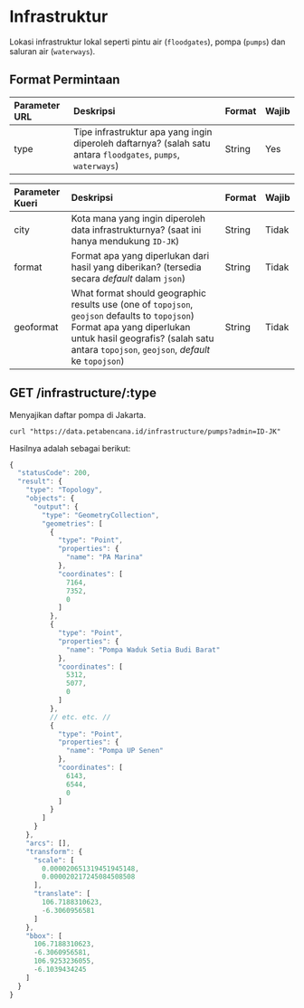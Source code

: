 # Infrastruktur

Lokasi infrastruktur lokal seperti pintu air \(`floodgates`\), pompa \(`pumps`\) dan saluran air \(`waterways`\).

## Format Permintaan

| Parameter URL | Deskripsi | Format | Wajib |
| :--- | :--- | :--- | :--- |
| type | Tipe infrastruktur apa yang ingin diperoleh daftarnya? \(salah satu antara `floodgates`, `pumps`, `waterways`\) | String | Yes |

| Parameter Kueri | Deskripsi | Format | Wajib |
| :--- | :--- | :--- | :--- |
| city | Kota mana yang ingin diperoleh data infrastrukturnya? \(saat ini hanya mendukung `ID-JK`\) | String | Tidak |
| format | Format apa yang diperlukan dari hasil yang diberikan? \(tersedia secara _default_ dalam `json`\) | String | Tidak |
| geoformat | What format should geographic results use \(one of `topojson`, `geojson` defaults to `topojson`\) Format apa yang diperlukan untuk hasil geografis? \(salah satu antara `topojson`, `geojson`, _default_ ke `topojson`\) | String | Tidak |

## GET /infrastructure/:type

Menyajikan daftar pompa di Jakarta.

```text
curl "https://data.petabencana.id/infrastructure/pumps?admin=ID-JK"
```

Hasilnya adalah sebagai berikut:

```javascript
{
  "statusCode": 200,
  "result": {
    "type": "Topology",
    "objects": {
      "output": {
        "type": "GeometryCollection",
        "geometries": [
          {
            "type": "Point",
            "properties": {
              "name": "PA Marina"
            },
            "coordinates": [
              7164,
              7352,
              0
            ]
          },
          {
            "type": "Point",
            "properties": {
              "name": "Pompa Waduk Setia Budi Barat"
            },
            "coordinates": [
              5312,
              5077,
              0
            ]
          },
          // etc. etc. //
          {
            "type": "Point",
            "properties": {
              "name": "Pompa UP Senen"
            },
            "coordinates": [
              6143,
              6544,
              0
            ]
          }
        ]
      }
    },
    "arcs": [],
    "transform": {
      "scale": [
        0.000020651319451945148,
        0.000020217245084508508
      ],
      "translate": [
        106.7188310623,
        -6.3060956581
      ]
    },
    "bbox": [
      106.7188310623,
      -6.3060956581,
      106.9253236055,
      -6.1039434245
    ]
  }
}
```

